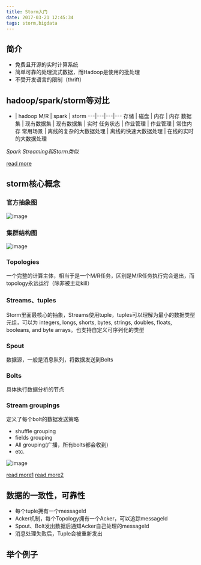 ```yaml
---
title: Storm入门
date: 2017-03-21 12:45:34
tags: storm,bigdata
---
```

## 简介
- 免费且开源的实时计算系统
- 简单可靠的处理流式数据，而Hadoop是使用的批处理
- 不受开发语言的限制（thrift）


## hadoop/spark/storm等对比

 * | hadoop M/R | spark | storm 
---|---|---|---
存储 | 磁盘 | 内存 | 内存 
数据集 |  现有数据集 | 现有数据集 | 实时 
任务状态 | 作业管理 | 作业管理 | 常住内存 
常用场景 | 离线的复杂的大数据处理 | 离线的快速大数据处理 | 在线的实时的大数据处理

*Spark Streaming和Storm类似*

[read more](http://www.cnblogs.com/snowbook/p/5773562.html)

## storm核心概念
### 官方抽象图 
![image](http://note.youdao.com/yws/res/2424/WEBRESOURCE9b85a55e7196b3a6dc04f95e76dc9f53)
### 集群结构图
![image](http://www.aboutyun.com/data/attachment/forum/201404/15/225641mt3v1okkkrkkp3rk.jpg)

### Topologies
一个完整的计算主体，相当于是一个M/R任务，区别是M/R任务执行完会退出，而topology永远运行（除非被主动kill）

### Streams、tuples
Storm里面最核心的抽象，Streams使用tuple，tuples可以理解为最小的数据类型元组，可以为 integers, longs, shorts, bytes, strings, doubles, floats, booleans, and byte arrays。也支持自定义可序列化的类型

### Spout
数据源，一般是消息队列，将数据发送到Bolts

### Bolts
具体执行数据分析的节点

### Stream groupings
定义了每个bolt的数据发送策略
- shuffle grouping
- fields grouping
- All grouping(广播，所有bolts都会收到)
- etc.

![image](http://www.aboutyun.com/data/attachment/forum/201404/15/225648a4s3a4a4ll2la0l3.jpg)

[read more1](http://blog.itpub.net/29754888/viewspace-1260026/) [read more2](http://storm.apache.org/releases/1.0.3/Concepts.html)

## 数据的一致性，可靠性
- 每个tuple拥有一个messageId
- Acker机制，每个Topology拥有一个Acker，可以追踪messageId
- Spout、Bolt发出数据后通知Acker自己处理的messageId
- 消息处理失败后，Tuple会被重新发出


## 举个例子
